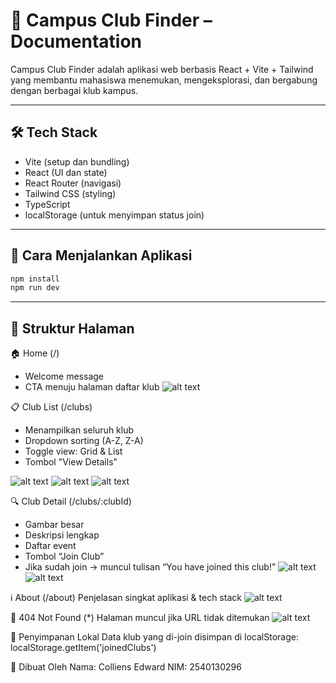 # 📘 Campus Club Finder – Documentation

Campus Club Finder adalah aplikasi web berbasis React + Vite + Tailwind yang membantu mahasiswa menemukan, mengeksplorasi, dan bergabung dengan berbagai klub kampus.

---

## 🛠️ Tech Stack
- Vite (setup dan bundling)
- React (UI dan state)
- React Router (navigasi)
- Tailwind CSS (styling)
- TypeScript
- localStorage (untuk menyimpan status join)

---

## 🚀 Cara Menjalankan Aplikasi

```bash
npm install
npm run dev
```

---


## 📑 Struktur Halaman
🏠 Home (/)
- Welcome message
- CTA menuju halaman daftar klub
![alt text](image.png)

📋 Club List (/clubs)
- Menampilkan seluruh klub
- Dropdown sorting (A-Z, Z-A)
- Toggle view: Grid & List
- Tombol "View Details"

![alt text](image-1.png)
![alt text](image-2.png)
![alt text](image-3.png)

🔍 Club Detail (/clubs/:clubId)
- Gambar besar
- Deskripsi lengkap
- Daftar event
- Tombol “Join Club”
- Jika sudah join → muncul tulisan “You have joined this club!”
![alt text](image-4.png)
![alt text](image-5.png)

ℹ️ About (/about)
Penjelasan singkat aplikasi & tech stack
![alt text](image-6.png)

🚫 404 Not Found (*)
Halaman muncul jika URL tidak ditemukan
![alt text](image-7.png)

💾 Penyimpanan Lokal
Data klub yang di-join disimpan di localStorage:
localStorage.getItem('joinedClubs')

👤 Dibuat Oleh
Nama: Colliens Edward
NIM: 2540130296
